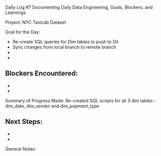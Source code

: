 Daily Log #7
Documenting Daily Data Engineering, Goals, Blockers, and Learnings

Project: NYC Taxicab Dataset

Goal for the Day:
- Re-create SQL queries for Dim tables to push to Git
- Sync changes from local branch to remote branch 
-
-

Blockers Encountered:
-
-
-

Summary of Progress Made:
Re-created SQL scripts for all 3 dim tables - dim_date, dim_vendor and dim_payment_type

Next Steps:
-
-
-

General Notes: